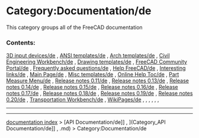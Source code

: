 # Category:Documentation/de
This category groups all of the FreeCAD documentation

### Contents:

[3D input devices/de](3D_input_devices/de.md) , [ANSI templates/de](ANSI_templates/de.md) , [Arch templates/de](Arch_templates/de.md) , [Civil Engineering Workbench/de](Civil_Engineering_Workbench/de.md) , [Drawing templates/de](Drawing_templates/de.md) , [FreeCAD Community Portal/de](FreeCAD_Community_Portal/de.md) , [Frequently asked questions/de](Frequently_asked_questions/de.md) , [Help FreeCAD/de](Help_FreeCAD/de.md) , [Interesting links/de](Interesting_links/de.md) , [Main Page/de](Main_Page/de.md) , [Misc templates/de](Misc_templates/de.md) , [Online Help Toc/de](Online_Help_Toc/de.md) , [Part Measure Menu/de](Part_Measure_Menu/de.md) , [Release notes 0.11/de](Release_notes_0.11/de.md) , [Release notes 0.13/de](Release_notes_0.13/de.md) , [Release notes 0.14/de](Release_notes_0.14/de.md) , [Release notes 0.15/de](Release_notes_0.15/de.md) , [Release notes 0.16/de](Release_notes_0.16/de.md) , [Release notes 0.17/de](Release_notes_0.17/de.md) , [Release notes 0.18/de](Release_notes_0.18/de.md) , [Release notes 0.19/de](Release_notes_0.19/de.md) , [Release notes 0.20/de](Release_notes_0.20/de.md) , [Transportation Workbench/de](Transportation_Workbench/de.md) , [WikiPages/de](WikiPages/de.md) , , , , , ,

_ _ _ _ _ _ _

---
[documentation index](../README.md) > [API Documentation/de]] , ](Category_API Documentation/de]] , .md) > Category:Documentation/de
